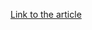 [Link to the article](https://www.mcafee.com/blogs/other-blogs/mcafee-labs/new-hiddenads-malware-that-runs-automatically-and-hides-on-google-play-1m-users-affected/)
